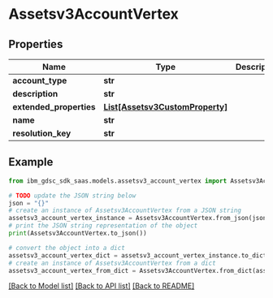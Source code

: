 # Assetsv3AccountVertex


## Properties

Name | Type | Description | Notes
------------ | ------------- | ------------- | -------------
**account_type** | **str** |  | [optional] 
**description** | **str** |  | [optional] 
**extended_properties** | [**List[Assetsv3CustomProperty]**](Assetsv3CustomProperty.md) |  | [optional] 
**name** | **str** |  | [optional] 
**resolution_key** | **str** |  | [optional] 

## Example

```python
from ibm_gdsc_sdk_saas.models.assetsv3_account_vertex import Assetsv3AccountVertex

# TODO update the JSON string below
json = "{}"
# create an instance of Assetsv3AccountVertex from a JSON string
assetsv3_account_vertex_instance = Assetsv3AccountVertex.from_json(json)
# print the JSON string representation of the object
print(Assetsv3AccountVertex.to_json())

# convert the object into a dict
assetsv3_account_vertex_dict = assetsv3_account_vertex_instance.to_dict()
# create an instance of Assetsv3AccountVertex from a dict
assetsv3_account_vertex_from_dict = Assetsv3AccountVertex.from_dict(assetsv3_account_vertex_dict)
```
[[Back to Model list]](../README.md#documentation-for-models) [[Back to API list]](../README.md#documentation-for-api-endpoints) [[Back to README]](../README.md)


